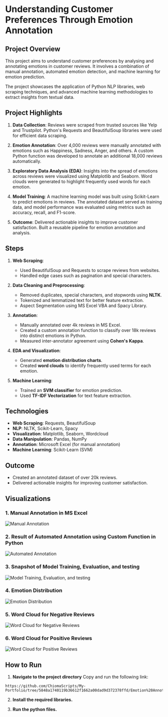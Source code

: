 # Understanding Customer Preferences Through Emotion Annotation
## Project Overview
This project aims to understand customer preferences by analysing and annotating emotions in customer reviews. It involves a combination of manual annotation, automated emotion detection, and machine learning for emotion prediction.

The project showcases the application of Python NLP libraries, web scraping techniques, and advanced machine learning methodologies to extract insights from textual data.

## Project Highlights
1. **Data Collection**: 
Reviews were scraped from trusted sources like Yelp and Trustpilot.
Python's Requests and BeautifulSoup libraries were used for efficient data scraping.

2. **Emotion Annotation**:
Over 4,000 reviews were manually annotated with emotions such as Happiness, Sadness, Anger, and others.
A custom Python function was developed to annotate an additional 18,000 reviews automatically.

3. **Exploratory Data Analysis (EDA)**:
Insights into the spread of emotions across reviews were visualized using Matplotlib and Seaborn.
Word clouds were generated to highlight frequently used words for each emotion.

4. **Model Training**:
A machine learning model was built using Scikit-Learn to predict emotions in reviews.
The annotated dataset served as training data, and model performance was evaluated using metrics such as accuracy, recall, and F1-score.

5. **Outcome**:
Delivered actionable insights to improve customer satisfaction.
Built a reusable pipeline for emotion annotation and analysis.

## Steps
1. **Web Scraping**:
   - Used BeautifulSoup and Requests to scrape reviews from websites.
   - Handled edge cases such as pagination and special characters.

2. **Data Cleaning and Preprocessing**:
   - Removed duplicates, special characters, and stopwords using **NLTK**.
   - Tokenized and lemmatized text for better feature extraction.
   - Aspect Segmentation using MS Excel VBA and Spacy Library.

3. **Annotation**:
   - Manually annotated over 4k reviews in MS Excel.
   - Created a custom annotation function to classify over 18k reviews into distinct emotions in Python.
   - Measured inter-annotator agreement using **Cohen's Kappa**.

4. **EDA and Visualization**:
   - Generated **emotion distribution charts**.
   - Created **word clouds** to identify frequently used terms for each emotion.

5. **Machine Learning**:
   - Trained an **SVM classifier** for emotion prediction.
   - Used **TF-IDF Vectorization** for text feature extraction.

## Technologies
- **Web Scraping**: Requests, BeautifulSoup
- **NLP**: NLTK, Scikit-Learn, Spacy
- **Visualization**: Matplotlib, Seaborn, Wordcloud
- **Data Manipulation**: Pandas, NumPy
- **Annotation**: Microsoft Excel (for manual annotation)
- **Machine Learning**: Scikit-Learn (SVM)


## Outcome
- Created an annotated dataset of over 20k reviews.
- Delivered actionable insights for improving customer satisfaction.

## Visualizations
### 1. Manual Annotation in MS Excel
![Manual Annotation](Manual%20Annotation%20in%20MS%20Excel.png)

### 2. Result of Automated Annotation using Custom Function in Python
![Automated Annotation](Result%20of%20Automated%20Annotation%20in%20Python.png)

### 3. Snapshot of Model Training, Evaluation, and testing
![Model Training, Evaluation, and testing](Model%20Training,%20Evaluation,%20and%20Testing.png)

### 4. Emotion Distribution
![Emotion Distribution](Emotion%20Distribution.png)

### 5. Word Cloud for Negative Reviews
![Word Cloud for Negative Reviews](Word%20Cloud%20for%20Negative%20Reviews.png)

### 6. Word Cloud for Positive Reviews
![Word Cloud for Positive Reviews](Word%20Cloud%20for%20Positive%20Reviews.png)


## How to Run
1. **Navigate to the project directory**
   Copy and run the following link:
```
https://github.com/ChiomaScripts/My-Portfolio/tree/5848a1740119b36612f1662a00dad9d372378ffd/Emotion%20Annotation%20of%20Customer%20Reviews
```

2. **Install the required libraries.**
   
3. **Run the python files.**

